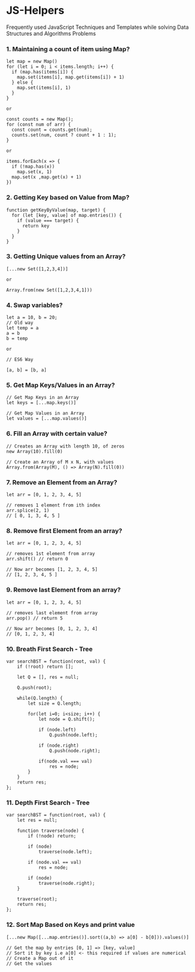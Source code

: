 # JS-Helpers
Frequently used JavaScript Techniques and Templates while solving Data Structures and Algorithms Problems


### 1. Maintaining a count of item using Map?
```
let map = new Map()
for (let i = 0; i < items.length; i++) {
  if (map.has(items[i]) {
    map.set(items[i], map.get(items[i]) + 1)
  } else {
    map.set(items[i], 1)
  }
}

or

const counts = new Map();
for (const num of arr) {
  const count = counts.get(num);
  counts.set(num, count ? count + 1 : 1);
}

or

items.forEach(x => {
  if (!map.has(x))
    map.set(x, 1)
  map.set(x ,map.get(x) + 1)
})
```

### 2. Getting Key based on Value from Map?
```
function getKeyByValue(map, target) {
  for (let [key, value] of map.entries()) {
    if (value === target) {
      return key
    }
  }
}
```

### 3. Getting Unique values from an Array?
```
[...new Set([1,2,3,4])]

or

Array.from(new Set([1,2,3,4,1]))
```

### 4. Swap variables?
```
let a = 10, b = 20;
// Old way
let temp = a
a = b
b = temp

or

// ES6 Way

[a, b] = [b, a]
```

### 5. Get Map Keys/Values in an Array?
```
// Get Map Keys in an Array
let keys = [...map.keys()]

// Get Map Values in an Array
let values = [...map.values()]
```

### 6. Fill an Array with certain value?
```
// Creates an Array with length 10, of zeros
new Array(10).fill(0)

// Create an Array of M x N, with values 
Array.from(Array(M), () => Array(N).fill(0))
```

### 7. Remove an Element from an Array?
```
let arr = [0, 1, 2, 3, 4, 5]

// removes 1 element from ith index
arr.splice(2, 1)
// [ 0, 1, 3, 4, 5 ]
```

### 8. Remove first Element from an array?
```
let arr = [0, 1, 2, 3, 4, 5]

// removes 1st element from array
arr.shift() // return 0

// Now arr becomes [1, 2, 3, 4, 5]
// [1, 2, 3, 4, 5 ]
```

### 9. Remove last Element from an array?
```
let arr = [0, 1, 2, 3, 4, 5]

// removes last element from array
arr.pop() // return 5

// Now arr becomes [0, 1, 2, 3, 4]
// [0, 1, 2, 3, 4]
```

### 10. Breath First Search - Tree
```
var searchBST = function(root, val) {
    if (!root) return [];
 
    let Q = [], res = null;
    
    Q.push(root);
    
    while(Q.length) {
        let size = Q.length;
        
        for(let i=0; i<size; i++) {
            let node = Q.shift();
            
            if (node.left) 
                Q.push(node.left);
            
            if (node.right)
                Q.push(node.right);
            
            if(node.val === val)
                res = node;
        }
    }
    return res;
};
```

### 11. Depth First Search - Tree
```
var searchBST = function(root, val) {
    let res = null;
    
    function traverse(node) {
        if (!node) return;
        
        if (node)
            traverse(node.left);
        
        if (node.val == val)
            res = node;
        
        if (node)
            traverse(node.right);
    }
    
    traverse(root);
    return res;
};
```

### 12. Sort Map Based on Keys and print value
```
[...new Map([...map.entries()].sort((a,b) => a[0] - b[0])).values()]

// Get the map by entries [0, 1] => [key, value]
// Sort it by key i.e a[0] <- this required if values are numerical
// Create a Map out of it
// Get the values

```
